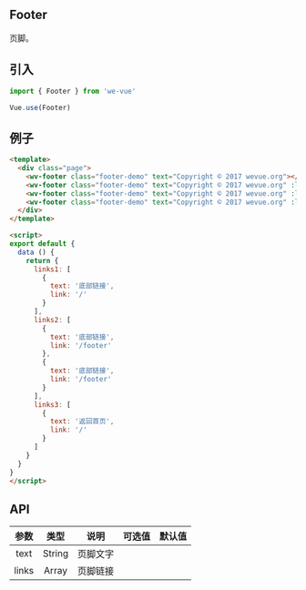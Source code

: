 Footer
---
页脚。

## 引入

```js
import { Footer } from 'we-vue'

Vue.use(Footer)
```

## 例子

```html
<template>
  <div class="page">
    <wv-footer class="footer-demo" text="Copyright © 2017 wevue.org"></wv-footer>
    <wv-footer class="footer-demo" text="Copyright © 2017 wevue.org" :links="links1"></wv-footer>
    <wv-footer class="footer-demo" text="Copyright © 2017 wevue.org" :links="links2"></wv-footer>
    <wv-footer class="footer-demo" text="Copyright © 2017 wevue.org" :links="links3"></wv-footer>
  </div>
</template>

<script>
export default {
  data () {
    return {
      links1: [
        {
          text: '底部链接',
          link: '/'
        }
      ],
      links2: [
        {
          text: '底部链接',
          link: '/footer'
        },
        {
          text: '底部链接',
          link: '/footer'
        }
      ],
      links3: [
        {
          text: '返回首页',
          link: '/'
        }
      ]
    }
  }
}
</script>
```

## API

|     参数     |   类型    |   说明    |         可选值          |   默认值   |
| :--------: | :-----: | :-----: | :------------------: | :-----: |
|    text    | String  |   页脚文字    |                      |  |
|    links   | Array | 页脚链接 |                    |    |
